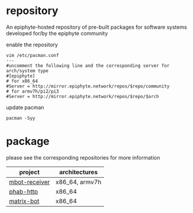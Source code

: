 repository
===

An epiphyte-hosted repository of pre-built packages for software systems developed for/by the epiphyte community

enable the repository
```
vim /etc/pacman.conf
---
#uncomment the following line and the corresponding server for arch/system type
#[epiphyte]
# for x86_64
#Server = http://mirror.epiphyte.network/repos/$repo/community
# for armv7h/pi2/pi3
#Server = http://mirror.epiphyte.network/repos/$repo/$arch
```

update pacman
```
pacman -Syy
```

# package

please see the corresponding repositories for more information

| project | architectures |
| --- | --- |
| [mbot-receiver](https://github.com/epiphyte/synapse-tools) | x86_64, armv7h |
| [phab-http](https://github.com/epiphyte/synapse-tools) | x86_64 |
| [matrix-bot](https://github.com/epiphyte/matrix-bot) | x86_64 |
